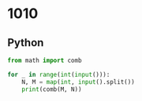 # 1010

## Python

```python
from math import comb

for _ in range(int(input())):
    N, M = map(int, input().split())
    print(comb(M, N))
```
